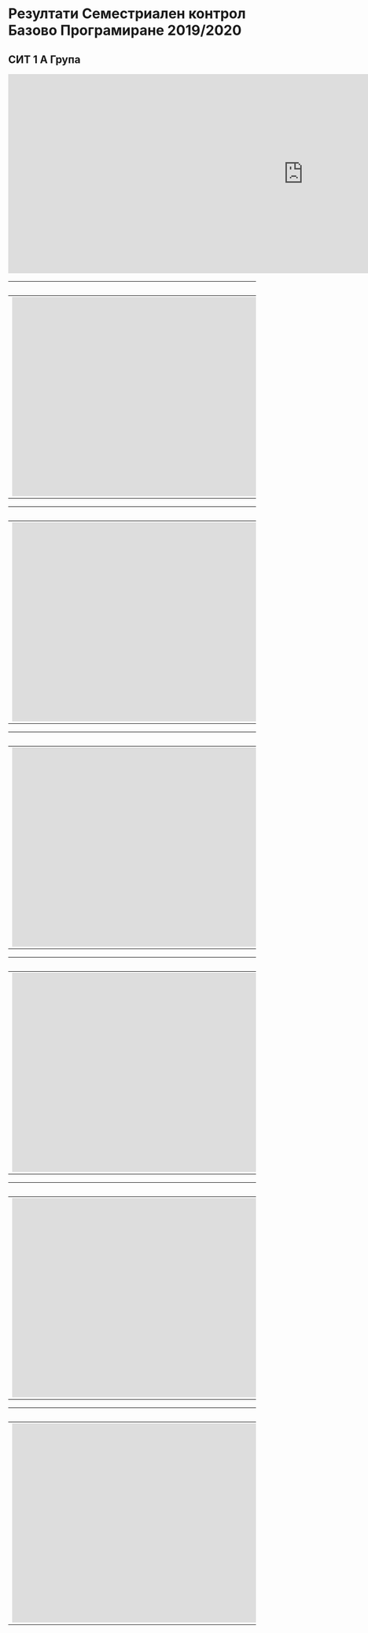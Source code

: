 # Резултати Семестриален контрол Базово Програмиране 2019/2020

## СИТ 1 А Група

<iframe width="1200" height="405" frameborder="0" scrolling="no" src="https://onedrive.live.com/embed?resid=18447CF4F179978%21237137&authkey=%21AHO1XPr9VbX-EsE&em=2&wdAllowInteractivity=False&Item='bp_SIT1_1a'!A1%3AAL18&wdInConfigurator=True"></iframe>

|СИТ 1 B Група|
|--|
|<iframe width="1200" height="405" frameborder="0" scrolling="no" src="https://onedrive.live.com/embed?resid=18447CF4F179978%21237137&authkey=%21AHO1XPr9VbX-EsE&em=2&wdAllowInteractivity=False&Item='bp_SIT1_1a'!A1%3AAL18&wdInConfigurator=True"></iframe>|

|СИТ 7 А Група|
|--|
|<iframe width="1200" height="405" frameborder="0" scrolling="no" src="https://onedrive.live.com/embed?resid=18447CF4F179978%21237137&authkey=%21AHO1XPr9VbX-EsE&em=2&wdAllowInteractivity=False&Item='bp_SIT1_1a'!A1%3AAL18&wdInConfigurator=True"></iframe>|

|СИТ 7 B Група|
|--|
|<iframe width="1200" height="405" frameborder="0" scrolling="no" src="https://onedrive.live.com/embed?resid=18447CF4F179978%21237137&authkey=%21AHO1XPr9VbX-EsE&em=2&wdAllowInteractivity=False&Item='bp_SIT1_1a'!A1%3AAL18&wdInConfigurator=True"></iframe>|

|СИТ 8 Група|
|--|
|<iframe width="1200" height="405" frameborder="0" scrolling="no" src="https://onedrive.live.com/embed?resid=18447CF4F179978%21237137&authkey=%21AHO1XPr9VbX-EsE&em=2&wdAllowInteractivity=False&Item='bp_SIT1_1a'!A1%3AAL18&wdInConfigurator=True"></iframe>|

|КСТ 4 А Група|
|--|
|<iframe width="1200" height="405" frameborder="0" scrolling="no" src="https://onedrive.live.com/embed?resid=18447CF4F179978%21237137&authkey=%21AHO1XPr9VbX-EsE&em=2&wdAllowInteractivity=False&Item='bp_SIT1_1a'!A1%3AAL18&wdInConfigurator=True"></iframe>|

|КСТ 1 А Група|
|--|
|<iframe width="1200" height="405" frameborder="0" scrolling="no" src="https://onedrive.live.com/embed?resid=18447CF4F179978%21237137&authkey=%21AHO1XPr9VbX-EsE&em=2&wdAllowInteractivity=False&Item='bp_SIT1_1a'!A1%3AAL18&wdInConfigurator=True"></iframe>|
